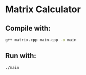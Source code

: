 
Matrix Calculator
================================


Compile with:
-----------------------------------

```bash
g++ matrix.cpp main.cpp -o main
```

Run with:
-----------------------------------

```bash
./main
```

